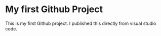 # My first Github Project
This is my first Github project. I published this directly from visual studio code.